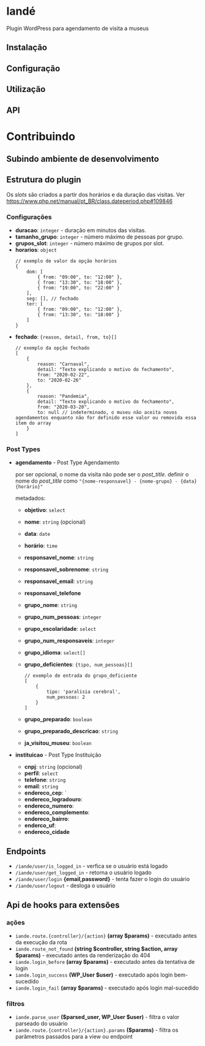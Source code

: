 # Iandé
Plugin WordPress para agendamento de visita a museus

## Instalação

## Configuração

## Utilização

## API

# Contribuindo
## Subindo ambiente de desenvolvimento

## Estrutura do plugin
Os *slots* são criados a partir dos horários e da duração das visitas. Ver https://www.php.net/manual/pt_BR/class.dateperiod.php#109846

### Configurações

- **duracao**: `integer` - duração em minutos das visitas.
- **tamanho_grupo**: `integer` - número máximo de pessoas por grupo.
- **grupos_slot**: `integer` - número máximo de grupos por slot.
- **horarios**: `object` 
    ```
    // exemplo de valor da opção horários
    {
        dom: [
            { from: "09:00", to: "12:00" },
            { from: "13:30", to: "18:00" },
            { from: "19:00", to: "22:00" }
        ],
        seg: [], // fechado
        ter: [
            { from: "09:00", to: "12:00" },
            { from: "13:30", to: "18:00" }
        ]
    }
    ```
- **fechado**: `{reason, detail, from, to}[]`
    ```
    // exemplo da opção fechado
    [
        {
            reason: "Carnaval",
            detail: "Texto explicando o motivo do fechamento",
            from: "2020-02-22",
            to: "2020-02-26"
        },
        {
            reason: "Pandemia",
            detail: "Texto explicando o motivo do fechamento",
            from: "2020-03-20",
            to: null // indeterminado, o museu não aceita novos agendamentos enquanto não for definido esse valor ou removida essa item do array
        }
    ]
    ```

### Post Types
- **agendamento** - Post Type Agendamento

  por ser opcional, o nome da visita não pode ser o *post_title*. definir o nome do *post_title* como `"{nome-responsavel} - {nome-grupo} - {data} {horário}"` 
  
  metadados:

  - **objetivo**: `select`
  - **nome**: `string` (opcional)
  - **data**: `date`
  - **horário**: `time`
  - **responsavel_nome**: `string`
  - **responsavel_sobrenome**: `string`
  - **responsavel_email**: `string`
  - **responsavel_telefone**
  - **grupo_nome**: `string`
  - **grupo_num_pessoas**: `integer`
  - **grupo_escolaridade**: `select`
  - **grupo_num_responsaveis**: `integer`
  - **grupo_idioma**: `select[]`
  - **grupo_deficientes**: `{tipo, num_pessoas}[]`
    ```
    // exemplo de entrada do grupo_deficiente
    [
        {
            tipo: 'paralisia cerebral',
            num_pessoas: 2
        }
    ]
    ```
  - **grupo_preparado**: `boolean`
  - **grupo_preparado_descricao**: `string`
  
  - **ja_visitou_museu**: `boolean`


- **instituicao** - Post Type Instituição
  - **cnpj**: `string` (opcional)
  - **perfil**: `select`
  - **telefone**: `string`
  - **email**: `string`
  - **endereco_cep**: `
  - **endereco_logradouro**:
  - **endereco_numero**:
  - **endereco_complemento**:
  - **endereco_bairro**:
  - **enderco_uf**:
  - **endereco_cidade**


## Endpoints
- `/iande/user/is_logged_in` - verfica se o usuário está logado
- `/iande/user/get_logged_in` - retorna o usuário logado
- `/iande/user/login` **{email,password}** - tenta fazer o login do usuário
- `/iande/user/logout` - desloga o usuário
  
## Api de hooks para extensões

### ações
- `iande.route.{controller}/{action}` **(array $params)** - executado antes da execução da rota
- `iande.route_not_found` **(string $controller, string $action, array $params)** - executado antes da renderização do 404
- `iande.login_before` **(array $params)** - executado antes da tentativa de login
- `iande.login_success` **(WP_User $user)** - executado após login bem-sucedido
- `iande.login_fail` **(array $params)** - executado após login mal-sucedido

### filtros
- `iande.parse_user` **($parsed_user, WP_User $user)** - filtra o valor parseado do usuário
- `iande.route.{controller}/{action}.params` **($params)** - filtra os parâmetros passados para a view ou endpoint
  